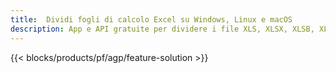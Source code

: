```yaml
---
title:  Dividi fogli di calcolo Excel su Windows, Linux e macOS
description: App e API gratuite per dividere i file XLS, XLSX, XLSB, XLSM e ODS
---
```

{{< blocks/products/pf/agp/feature-solution >}} 
